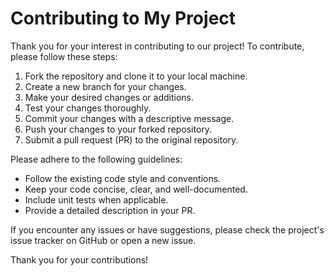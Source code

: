 # Contributing to My Project

Thank you for your interest in contributing to our project! To contribute, please follow these steps:

1. Fork the repository and clone it to your local machine.
2. Create a new branch for your changes.
3. Make your desired changes or additions.
4. Test your changes thoroughly.
5. Commit your changes with a descriptive message.
6. Push your changes to your forked repository.
7. Submit a pull request (PR) to the original repository.

Please adhere to the following guidelines:
- Follow the existing code style and conventions.
- Keep your code concise, clear, and well-documented.
- Include unit tests when applicable.
- Provide a detailed description in your PR.

If you encounter any issues or have suggestions, please check the project's issue tracker on GitHub or open a new issue.

Thank you for your contributions!



